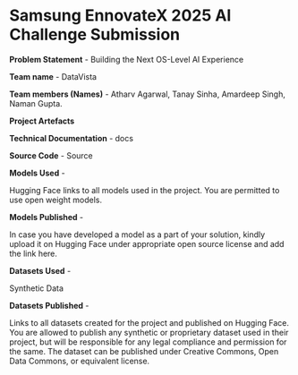 # Samsung EnnovateX 2025 AI Challenge Submission

**Problem Statement** - Building the Next OS-Level AI Experience

**Team name** - DataVista

**Team members (Names)** - Atharv Agarwal, Tanay Sinha, Amardeep Singh, Naman Gupta.


**Project Artefacts**

**Technical Documentation** - docs

**Source Code** - Source 

**Models Used** -

Hugging Face links to all models used in the project. You are permitted to use open weight models.

**Models Published** -

In case you have developed a model as a part of your solution, kindly upload it on Hugging Face under appropriate open source license and add the link here.

**Datasets Used** -

Synthetic Data

**Datasets Published** -

Links to all datasets created for the project and published on Hugging Face. You are allowed to publish any synthetic or proprietary dataset used in their project, but will be responsible for any legal compliance and permission for the same. The dataset can be published under Creative Commons, Open Data Commons, or equivalent license.

